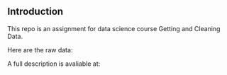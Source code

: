 ## Introduction

This repo is an assignment for data science course Getting and Cleaning Data.

Here are the raw data: 
<a href="https://d396qusza40orc.cloudfront.net/getdata%2Fprojectfiles%2FUCI%20HAR%20Dataset.zip"></a>

A full description is avaliable at:
<a href="http://archive.ics.uci.edu/ml/datasets/Human+Activity+Recognition+Using+Smartphones"></a>
